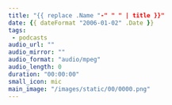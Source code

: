 ```yaml
---
title: "{{ replace .Name "-" " " | title }}"
date: {{ dateFormat "2006-01-02" .Date }}
tags:
 - podcasts
audio_url: ""
audio_mirror: ""
audio_format: "audio/mpeg"
audio_length: 0
duration: "00:00:00"
small_icon: mic
main_image: "/images/static/00/0000.png"
---
```

